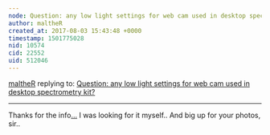 ```yaml
---
node: Question: any low light settings for web cam used in desktop spectrometry kit?
author: maltheR
created_at: 2017-08-03 15:43:48 +0000
timestamp: 1501775028
nid: 10574
cid: 22552
uid: 512046
---
```




[maltheR](../profile/maltheR) replying to: [Question: any low light settings for web cam used in desktop spectrometry kit?](../notes/Henry0815/06-16-2014/question-lany-ow-light-settings-for-web-cam-used-in-desktop-spectrometry-kit)

----
Thanks for the info[.](http://www.dansk-firmainfo.dk)[.](http://www.danske-virksomheder.dk)[.](http://www.virksomheds-nyheder.dk) I was looking for it myself.. And big up for your photos, sir..